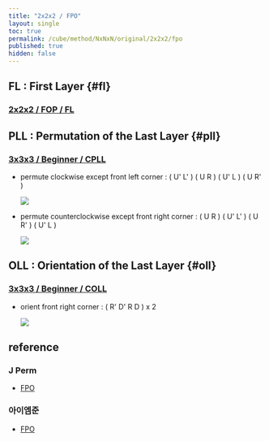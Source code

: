 ```yaml
---
title: "2x2x2 / FPO"
layout: single
toc: true
permalink: /cube/method/NxNxN/original/2x2x2/fpo
published: true
hidden: false
---
```


<head>
  <base target="_blank">
  <style>
    img {
      max-width:350px;
    }
  </style>
</head>



## FL : First Layer {#fl}

### [2x2x2 / FOP / FL](/cube/method/NxNxN/original/2x2x2/FOP#fl)



## PLL : Permutation of the Last Layer {#pll}

### [3x3x3 / Beginner / CPLL](/cube/method/NxNxN/original/3x3x3/beginner#cpll)

- permute clockwise except front left corner : ( U' L' ) ( U R ) ( U' L ) ( U R' )

  <a href="https://alpha.twizzle.net/edit/?puzzle=2x2x2&setup-anchor=end&stickering=PLL&alg=U%27+L%27+U+R+U%27+L+U+R%27">
    <img src="https://user-images.githubusercontent.com/92285528/215317611-409ec13e-14df-43e6-ad34-f74d4f450db4.png">
  </a>

- permute counterclockwise except front right corner : ( U R ) ( U' L' ) ( U R' ) ( U' L )

  <a href="https://alpha.twizzle.net/edit/?puzzle=2x2x2&setup-anchor=end&stickering=PLL&alg=U+R+U%27+L%27+U+R%27+U%27+L">
    <img src="https://user-images.githubusercontent.com/92285528/215317721-827a6e7c-6d7f-4056-82db-2c5710ec7b3c.png">
  </a>



## OLL : Orientation of the Last Layer {#oll}

### [3x3x3 / Beginner / COLL](/cube/method/NxNxN/original/3x3x3/beginner#coll)

- orient front right corner : ( R' D' R D ) x 2

  <a href="https://alpha.twizzle.net/edit/?puzzle=2x2x2&setup-anchor=end&stickering=LL&alg=%28R%27+D%27+R+D%294+U+%28R%27+D%27+R+D%294+U+%28R%27+D%27+R+D%292+U+%28R%27+D%27+R+D%292">
    <img src="https://user-images.githubusercontent.com/92285528/215317779-f58ff4ac-8120-4a62-b139-34def5bebd26.png">
  </a>



## reference

### J Perm

- [FPO](https://jperm.net/2x2)

### 아이엠준

- [FPO](https://youtu.be/3UtuDW2THL4)
